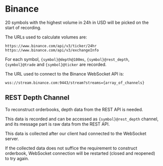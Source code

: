 # Binance

20 symbols with the highest volume in 24h in USD will be picked on the start of recording.

The URLs used to calculate volumes are:

```url
https://www.binance.com/api/v3/ticker/24hr
https://www.binance.com/api/v3/exchangeInfo
```

For each symbol, `{symbol}@depth@100ms`, `{symbol}@rest_depth`, `{symbol}@trade` and `{symbol}@ticker` are recorded.

The URL used to connect to the Binance WebSocket API is:

```url
wss://stream.binance.com:9443/stream?streams={array_of_channels}
```

## REST Depth Channel

To reconstruct orderbooks, depth data from the REST API is needed.

This data is recorded and can be accessed as `{symbol}@rest_depth` channel, and its message part is raw data from the REST API.

This data is collected after our client had connected to the WebSocket server.

If the collected data does not suffice the requirement to construct orderbook, WebSocket connection will be restarted (closed and reopened) to try again.

